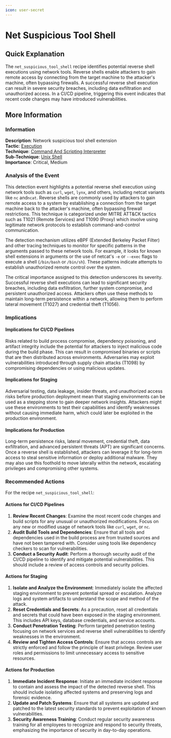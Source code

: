 ```yaml
---
icon: user-secret
---
```


# Net Suspicious Tool Shell

## Quick Explanation

The `net_suspicious_tool_shell` recipe identifies potential reverse shell executions using network tools. Reverse shells enable attackers to gain remote access by connecting from the target machine to the attacker's machine, often bypassing firewalls. A successful reverse shell execution can result in severe security breaches, including data exfiltration and unauthorized access. In a CI/CD pipeline, triggering this event indicates that recent code changes may have introduced vulnerabilities.

## More Information

### Information

**Description**: Network suspicious tool shell extension  
**Tactic**: [Execution](../../mitre/tactics/TA0002.md)  
**Technique**: [Command And Scripting Interpreter](../../mitre/techniques/T1059.md)  
**Sub-Technique**: [Unix Shell](../../mitre/techniques/T1059.004.md)  
**Importance**: Critical, Medium

### Analysis of the Event

This detection event highlights a potential reverse shell execution using network tools such as `curl`, `wget`, `lynx`, and others, including netcat variants like `nc` and`ncat`. Reverse shells are commonly used by attackers to gain remote access to a system by establishing a connection from the target machine back to the attacker's machine, often bypassing firewall restrictions. This technique is categorized under MITRE ATT\&CK tactics such as T1021 (Remote Services) and T1090 (Proxy) which involve using legitimate network protocols to establish command-and-control communication.

The detection mechanism utilizes eBPF (Extended Berkeley Packet Filter) and other tracing techniques to monitor for specific patterns in the arguments passed to these network tools. For example, it looks for known shell extensions in arguments or the use of netcat's `-e` or `--exec` flags to execute a shell (`/bin/bash` or `/bin/sh`). These patterns indicate attempts to establish unauthorized remote control over the system.

The critical importance assigned to this detection underscores its severity. Successful reverse shell executions can lead to significant security breaches, including data exfiltration, further system compromise, and persistent unauthorized access. Attackers often use these methods to maintain long-term persistence within a network, allowing them to perform lateral movement (T1027) and credential theft (T1056).

### Implications

#### Implications for CI/CD Pipelines

Risks related to build process compromise, dependency poisoning, and artifact integrity include the potential for attackers to inject malicious code during the build phase. This can result in compromised binaries or scripts that are then distributed across environments. Adversaries may exploit vulnerabilities introduced through supply chain attacks (T1098) by compromising dependencies or using malicious updates.

#### Implications for Staging

Adversarial testing, data leakage, insider threats, and unauthorized access risks before production deployment mean that staging environments can be used as a stepping stone to gain deeper network insights. Attackers might use these environments to test their capabilities and identify weaknesses without causing immediate harm, which could later be exploited in the production environment.

#### Implications for Production

Long-term persistence risks, lateral movement, credential theft, data exfiltration, and advanced persistent threats (APT) are significant concerns. Once a reverse shell is established, attackers can leverage it for long-term access to steal sensitive information or deploy additional malware. They may also use this foothold to move laterally within the network, escalating privileges and compromising other systems.

### Recommended Actions

For the recipe `net_suspicious_tool_shell`:

#### Actions for CI/CD Pipelines

1. **Review Recent Changes**: Examine the most recent code changes and build scripts for any unusual or unauthorized modifications. Focus on any new or modified usage of network tools like `curl`, `wget`, or `nc`.
2. **Audit Build Tools and Dependencies**: Ensure that all tools and dependencies used in the build process are from trusted sources and have not been tampered with. Consider using tools like dependency checkers to scan for vulnerabilities.
3. **Conduct a Security Audit**: Perform a thorough security audit of the CI/CD pipeline to identify and mitigate potential vulnerabilities. This should include a review of access controls and security policies.

#### Actions for Staging

1. **Isolate and Analyze the Environment**: Immediately isolate the affected staging environment to prevent potential spread or escalation. Analyze logs and system artifacts to understand the scope and method of the attack.
2. **Reset Credentials and Secrets**: As a precaution, reset all credentials and secrets that could have been exposed in the staging environment. This includes API keys, database credentials, and service accounts.
3. **Conduct Penetration Testing**: Perform targeted penetration testing focusing on network services and reverse shell vulnerabilities to identify weaknesses in the environment.
4. **Review and Tighten Access Controls**: Ensure that access controls are strictly enforced and follow the principle of least privilege. Review user roles and permissions to limit unnecessary access to sensitive resources.

#### Actions for Production

1. **Immediate Incident Response**: Initiate an immediate incident response to contain and assess the impact of the detected reverse shell. This should include isolating affected systems and preserving logs and forensic evidence.
2. **Update and Patch Systems**: Ensure that all systems are updated and patched to the latest security standards to prevent exploitation of known vulnerabilities.
3. **Security Awareness Training**: Conduct regular security awareness training for all employees to recognize and respond to security threats, emphasizing the importance of security in day-to-day operations.
